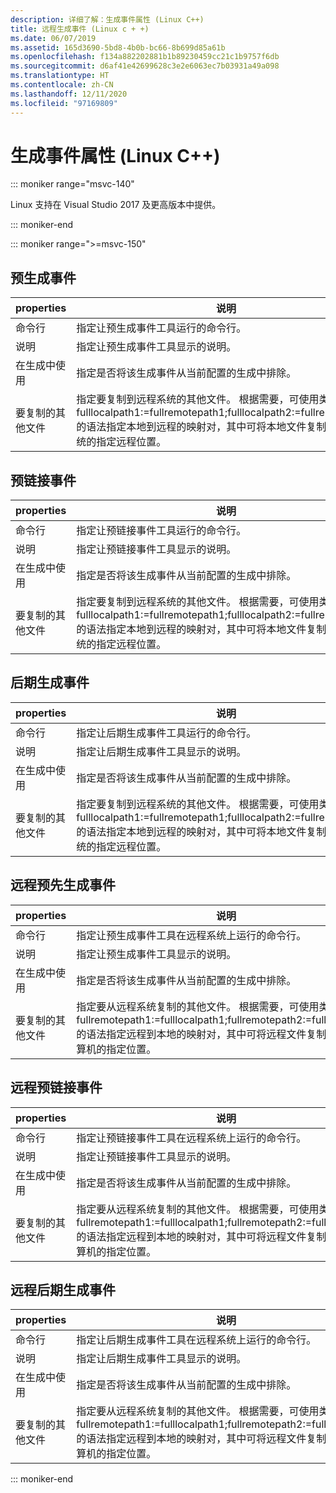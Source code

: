 ```yaml
---
description: 详细了解：生成事件属性 (Linux C++)
title: 远程生成事件 (Linux c + +)
ms.date: 06/07/2019
ms.assetid: 165d3690-5bd8-4b0b-bc66-8b699d85a61b
ms.openlocfilehash: f134a882202881b1b89230459cc21c1b9757f6db
ms.sourcegitcommit: d6af41e42699628c3e2e6063ec7b03931a49a098
ms.translationtype: HT
ms.contentlocale: zh-CN
ms.lasthandoff: 12/11/2020
ms.locfileid: "97169809"
---
```

# <a name="build-event-properties-linux-c"></a>生成事件属性 (Linux C++)

::: moniker range="msvc-140"

Linux 支持在 Visual Studio 2017 及更高版本中提供。

::: moniker-end

::: moniker range=">=msvc-150"

## <a name="pre-build-event"></a>预生成事件

| properties | 说明 |
|--|--|
| 命令行 | 指定让预生成事件工具运行的命令行。 |
| 说明 | 指定让预生成事件工具显示的说明。 |
| 在生成中使用 | 指定是否将该生成事件从当前配置的生成中排除。 |
| 要复制的其他文件 | 指定要复制到远程系统的其他文件。 根据需要，可使用类似 fulllocalpath1:=fullremotepath1;fulllocalpath2:=fullremotepath2 的语法指定本地到远程的映射对，其中可将本地文件复制到远程系统的指定远程位置。 |

## <a name="pre-link-event"></a>预链接事件

| properties | 说明 |
|--|--|
| 命令行 | 指定让预链接事件工具运行的命令行。 |
| 说明 | 指定让预链接事件工具显示的说明。 |
| 在生成中使用 | 指定是否将该生成事件从当前配置的生成中排除。 |
| 要复制的其他文件 | 指定要复制到远程系统的其他文件。 根据需要，可使用类似 fulllocalpath1:=fullremotepath1;fulllocalpath2:=fullremotepath2 的语法指定本地到远程的映射对，其中可将本地文件复制到远程系统的指定远程位置。 |

## <a name="post-build-event"></a>后期生成事件

| properties | 说明 |
|--|--|
| 命令行 | 指定让后期生成事件工具运行的命令行。 |
| 说明 | 指定让后期生成事件工具显示的说明。 |
| 在生成中使用 | 指定是否将该生成事件从当前配置的生成中排除。 |
| 要复制的其他文件 | 指定要复制到远程系统的其他文件。 根据需要，可使用类似 fulllocalpath1:=fullremotepath1;fulllocalpath2:=fullremotepath2 的语法指定本地到远程的映射对，其中可将本地文件复制到远程系统的指定远程位置。 |

## <a name="remote-pre-build-event"></a>远程预先生成事件

| properties | 说明 |
|--|--|
| 命令行 | 指定让预生成事件工具在远程系统上运行的命令行。 |
| 说明 | 指定让预生成事件工具显示的说明。 |
| 在生成中使用 | 指定是否将该生成事件从当前配置的生成中排除。 |
| 要复制的其他文件 | 指定要从远程系统复制的其他文件。 根据需要，可使用类似 fullremotepath1:=fulllocalpath1;fullremotepath2:=fulllocalpath2 的语法指定远程到本地的映射对，其中可将远程文件复制到本地计算机的指定位置。 |

## <a name="remote-pre-link-event"></a>远程预链接事件

| properties | 说明 |
|--|--|
| 命令行 | 指定让预链接事件工具在远程系统上运行的命令行。 |
| 说明 | 指定让预链接事件工具显示的说明。 |
| 在生成中使用 | 指定是否将该生成事件从当前配置的生成中排除。 |
| 要复制的其他文件 | 指定要从远程系统复制的其他文件。 根据需要，可使用类似 fullremotepath1:=fulllocalpath1;fullremotepath2:=fulllocalpath2 的语法指定远程到本地的映射对，其中可将远程文件复制到本地计算机的指定位置。 |

## <a name="remote-post-build-event"></a>远程后期生成事件

| properties | 说明 |
|--|--|
| 命令行 | 指定让后期生成事件工具在远程系统上运行的命令行。 |
| 说明 | 指定让后期生成事件工具显示的说明。 |
| 在生成中使用 | 指定是否将该生成事件从当前配置的生成中排除。 |
| 要复制的其他文件 | 指定要从远程系统复制的其他文件。 根据需要，可使用类似 fullremotepath1:=fulllocalpath1;fullremotepath2:=fulllocalpath2 的语法指定远程到本地的映射对，其中可将远程文件复制到本地计算机的指定位置。 |

::: moniker-end
